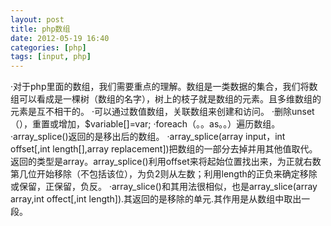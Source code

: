 ```yaml
---
layout: post
title: php数组
date: 2012-05-19 16:40
categories: [php]
tags: [input, php]
---
```

·对于php里面的数组，我们需要重点的理解。数组是一类数据的集合，我们将数组可以看成是一棵树（数组的名字），树上的枝子就是数组的元素。且多维数组的元素是互不相干的。
·可以通过数值数组，关联数组来创建和访问。
·删除unset（），重置或增加，$variable[]=var;
·foreach（。。as。。）遍历数组。
·array_splice()返回的是移出后的数组。
·array_splice(array input，int offset[,int length[],array replacement])把数组的一部分去掉并用其他值取代。返回的类型是array。array_splice()利用offset来将起始位置找出来，为正就右数第几位开始移除（不包括该位），为负2则从左数；利用length的正负来确定移除或保留，正保留，负反。
·array_slice()和其用法很相似，也是array_slice(array array,int offect[,int length]).其返回的是移除的单元.其作用是从数组中取出一段。
 
